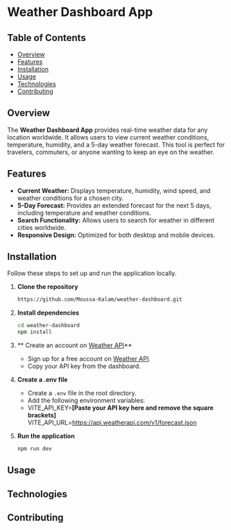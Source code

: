# Weather Dashboard App

## Table of Contents
- [Overview](#overview)
- [Features](#features)
- [Installation](#installation)
- [Usage](#usage)
- [Technologies](#technologies)
- [Contributing](#contributing)

## Overview
The **Weather Dashboard App** provides real-time weather data for any location worldwide. It allows users to view current weather conditions, temperature, humidity, and a 5-day weather forecast. This tool is perfect for travelers, commuters, or anyone wanting to keep an eye on the weather.

## Features
- **Current Weather:** Displays temperature, humidity, wind speed, and weather conditions for a chosen city.
- **5-Day Forecast:** Provides an extended forecast for the next 5 days, including temperature and weather conditions.
- **Search Functionality:** Allows users to search for weather in different cities worldwide.
- **Responsive Design:** Optimized for both desktop and mobile devices.

## Installation
Follow these steps to set up and run the application locally.

1. **Clone the repository**
   ```bash
   https://github.com/Moussa-Kalam/weather-dashboard.git
2. **Install dependencies**
   ```bash
   cd weather-dashboard
   npm install
   ```

3. ** Create an account on [Weather API](https://www.weatherapi.com/)**
   - Sign up for a free account on [Weather API](https://www.weatherapi.com/).
   - Copy your API key from the dashboard.
   

3.  **Create a .env file**
    - Create a `.env` file in the root directory.
    - Add the following environment variables:
    - VITE_API_KEY=**[Paste your API key here and remove the square brackets]**
      VITE_API_URL=https://api.weatherapi.com/v1/forecast.json
    
      
5. **Run the application**
   ```bash
   npm run dev
   ```

## Usage

## Technologies

## Contributing
